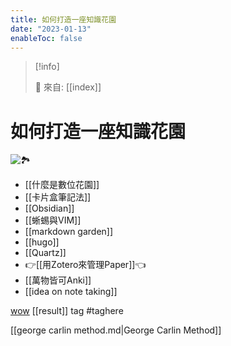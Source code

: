 ```yaml
---
title: 如何打造一座知識花園
date: "2023-01-13"
enableToc: false
---
```


> [!info]
>
> 🌱 來自: [[index]]

# 如何打造一座知識花園

![🏞️](https://i.imgur.com/0rJEGJR.png)

- [[什麼是數位花園]]
- [[卡片盒筆記法]]
- [[Obsidian]]
- [[蜥蜴與VIM]]
- [[markdown garden]]
- [[hugo]]
- [[Quartz]]
- 👉[[用Zotero來管理Paper]]👈
- [[萬物皆可Anki]]
- [[idea on note taking]]

[wow](wow)
[[result]]
tag #taghere

[[george carlin method.md|George Carlin Method]] 
